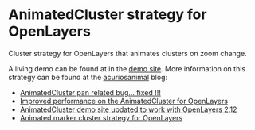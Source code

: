 AnimatedCluster strategy for OpenLayers
=======================================

Cluster strategy for OpenLayers that animates clusters on zoom change.

A living demo can be found at in the [demo site](http://acanimal.github.io/AnimatedCluster/).
More information on this strategy can be found at the [acuriosanimal](http://acuriousanimal.com/blog) blog:

* [AnimatedCluster pan related bug… fixed !!!](http://acuriousanimal.com/2013/02/08/animatedcluster-pan-related-bug-fixed)
* [Improved performance on the AnimatedCluster for OpenLayers](http://acuriousanimal.com/2012/10/09/improved-performance-on-the-animatedcluster-for-openlayers)
* [AnimatedCluster demo site updated to work with OpenLayers 2.12](http://acuriousanimal.com/2012/09/06/animatedcluster-demo-site-updated-to-work-with-openlayers-2-12)
* [Animated marker cluster strategy for OpenLayers](http://acuriousanimal.com/2012/08/19/animated-marker-cluster-strategy-for-openlayers)



